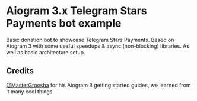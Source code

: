 # Aiogram 3.x Telegram Stars Payments bot example

Basic donation bot to showcase Telegram Stars Payments.
Based on Aiogram 3 with some useful speedups & async (non-blocking) libraries.
As well as basic architecture setup.

## Credits
[@MasterGroosha](https://github.com/MasterGroosha) for his Aiogram 3 getting started guides, we learned from it many cool things
